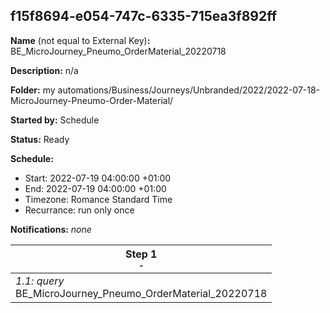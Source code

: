 ## f15f8694-e054-747c-6335-715ea3f892ff

**Name** (not equal to External Key)**:** BE_MicroJourney_Pneumo_OrderMaterial_20220718

**Description:** n/a

**Folder:** my automations/Business/Journeys/Unbranded/2022/2022-07-18-MicroJourney-Pneumo-Order-Material/

**Started by:** Schedule

**Status:** Ready

**Schedule:**

* Start: 2022-07-19 04:00:00 +01:00
* End: 2022-07-19 04:00:00 +01:00
* Timezone: Romance Standard Time
* Recurrance: run only once

**Notifications:** _none_


| Step 1<br>_<small>-</small>_ |
| --- |
| _1.1: query_<br>BE_MicroJourney_Pneumo_OrderMaterial_20220718 |
